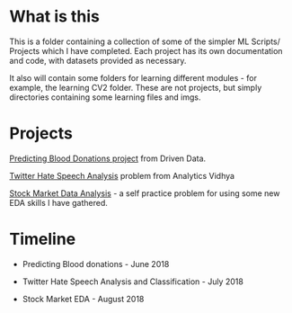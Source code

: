 # What is this

This is a folder containing a collection of some of the simpler ML Scripts/ Projects which I have completed. Each project has its own documentation and code, with datasets provided as necessary. 

It also will contain some folders for learning different modules - for example, the learning CV2 folder. These are not projects, but simply directories containing some learning files and imgs.

# Projects

[Predicting Blood Donations project](https://github.com/PranavEranki/ML-Scripts/tree/master/PredictingBloodDonations) from Driven Data.

[Twitter Hate Speech Analysis](https://github.com/PranavEranki/ML-Scripts/tree/master/TwitterHateSpeechAnalysis) problem from Analytics Vidhya

[Stock Market Data Analysis]() - a self practice problem for using some new EDA skills I have gathered.


# Timeline

* Predicting Blood donations - June 2018

* Twitter Hate Speech Analysis and Classification - July 2018

* Stock Market EDA - August 2018